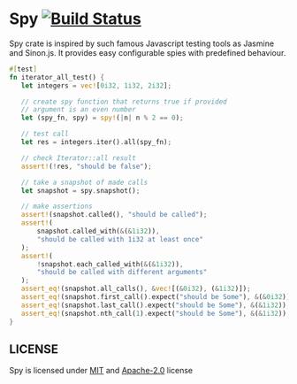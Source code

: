 # Spy [![Build Status](https://travis-ci.org/AlexPikalov/spy.svg?branch=master)](https://travis-ci.org/AlexPikalov/spy)

Spy crate is inspired by such famous Javascript testing tools
as Jasmine and Sinon.js. It provides easy configurable spies
with predefined behaviour.

```rust
#[test]
fn iterator_all_test() {
   let integers = vec![0i32, 1i32, 2i32];

   // create spy function that returns true if provided
   // argument is an even number
   let (spy_fn, spy) = spy!(|n| n % 2 == 0);

   // test call
   let res = integers.iter().all(spy_fn);

   // check Iterator::all result
   assert!(!res, "should be false");

   // take a snapshot of made calls
   let snapshot = spy.snapshot();

   // make assertions
   assert!(snapshot.called(), "should be called");
   assert!(
       snapshot.called_with(&(&1i32)),
       "should be called with 1i32 at least once"
   );
   assert!(
       !snapshot.each_called_with(&(&1i32)),
       "should be called with different arguments"
   );
   assert_eq!(snapshot.all_calls(), &vec![(&0i32), (&1i32)]);
   assert_eq!(snapshot.first_call().expect("should be Some"), &(&0i32));
   assert_eq!(snapshot.last_call().expect("should be Some"), &(&1i32));
   assert_eq!(snapshot.nth_call(1).expect("should be Some"), &(&1i32));
}
```

## LICENSE

Spy is licensed under [MIT](./LICENSE_MIT) and [Apache-2.0](./LICENSE_APACHE) license
